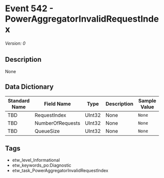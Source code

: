 # Event 542 - PowerAggregatorInvalidRequestIndex
###### Version: 0

## Description
None

## Data Dictionary
|Standard Name|Field Name|Type|Description|Sample Value|
|---|---|---|---|---|
|TBD|RequestIndex|UInt32|None|`None`|
|TBD|NumberOfRequests|UInt32|None|`None`|
|TBD|QueueSize|UInt32|None|`None`|

## Tags
* etw_level_Informational
* etw_keywords_po:Diagnostic
* etw_task_PowerAggregatorInvalidRequestIndex